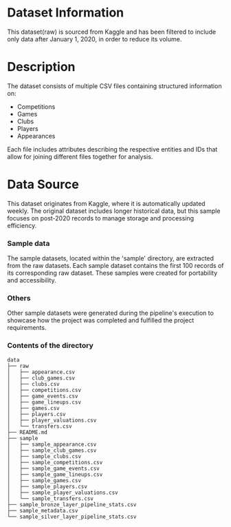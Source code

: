 # Dataset Information
This dataset(raw) is sourced from Kaggle and has been filtered to include only data after January 1, 2020, in order to reduce its volume.

# Description
The dataset consists of multiple CSV files containing structured information on: 
- Competitions 
- Games
- Clubs  
- Players
- Appearances 
    
Each file includes attributes describing the respective entities and IDs that allow for joining different files together for analysis.

# Data Source
This dataset originates from Kaggle, where it is automatically updated weekly. The original dataset includes longer historical data, but this sample focuses on post-2020 records to manage storage and processing efficiency.

### Sample data
The sample datasets, located within the 'sample' directory, are extracted from the raw datasets. Each sample dataset contains the first 100 records of its corresponding raw dataset. These samples were created for portability and accessibility.

### Others
Other sample datasets were generated during the pipeline's execution to showcase how the project was completed and fulfilled the project requirements.

### Contents of the directory

```
data
├── raw
│   ├── appearance.csv
│   ├── club_games.csv
│   ├── clubs.csv
│   ├── competitions.csv
│   ├── game_events.csv
│   ├── game_lineups.csv
│   ├── games.csv
│   ├── players.csv
│   ├── player_valuations.csv
│   └── transfers.csv
├── README.md
├── sample
│   ├── sample_appearance.csv
│   ├── sample_club_games.csv
│   ├── sample_clubs.csv
│   ├── sample_competitions.csv
│   ├── sample_game_events.csv
│   ├── sample_game_lineups.csv
│   ├── sample_games.csv
│   ├── sample_players.csv
│   ├── sample_player_valuations.csv
│   └── sample_transfers.csv
├── sample_bronze_layer_pipeline_stats.csv
├── sample_metadata.csv
└── sample_silver_layer_pipeline_stats.csv

```

